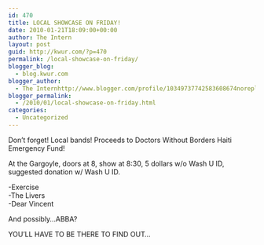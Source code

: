 ```yaml
---
id: 470
title: LOCAL SHOWCASE ON FRIDAY!
date: 2010-01-21T18:09:00+00:00
author: The Intern
layout: post
guid: http://kwur.com/?p=470
permalink: /local-showcase-on-friday/
blogger_blog:
  - blog.kwur.com
blogger_author:
  - The Internhttp://www.blogger.com/profile/10349737742583608674noreply@blogger.com
blogger_permalink:
  - /2010/01/local-showcase-on-friday.html
categories:
  - Uncategorized
---
```

<div class="pf-content">
  <p>
    Don&#8217;t forget! Local bands! Proceeds to Doctors Without Borders Haiti Emergency Fund!
  </p>
  
  <p>
    At the Gargoyle, doors at 8, show at 8:30, 5 dollars w/o Wash U ID, suggested donation w/ Wash U ID.
  </p>
  
  <p>
    -Exercise<br />-The Livers<br />-Dear Vincent
  </p>
  
  <p>
    And possibly&#8230;ABBA?
  </p>
  
  <p>
  </p>
  
  <p>
    YOU&#8217;LL HAVE TO BE THERE TO FIND OUT&#8230;
  </p>
</div>